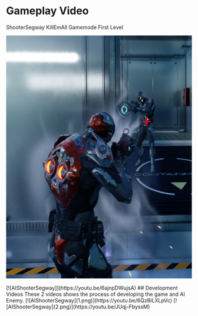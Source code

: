 # Gameplay Video 
ShooterSegway KillEmAll Gamemode First Level
<p align="center">
  <img src="3.png" alt="Video">
</p>
[![AIShooterSegway]](https://youtu.be/6ajnpDWujsA)
## Development Videos
These 2 videos shows the process of developing the game and AI Enemy. 
[![AIShooterSegway](1.png)](https://youtu.be/6QzBiLXLpVc)
[![AIShooterSegway](2.png)](https://youtu.be/JUqj-FbyssM)

